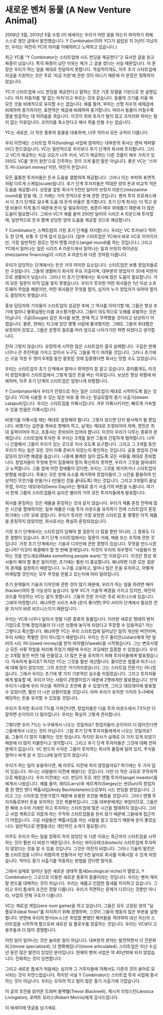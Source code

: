 # 새로운 벤처 동물 (A New Venture Animal)

2008년 3월, 2013년 5월 수정
(이 에세이는 우리가 어떤 일을 하는지 파악하기 위해 스스로 썼던 글에서 발전했습니다. Y Combinator(이하 YC)가 설립된 지 3년이 지났지만, 우리는 여전히 YC의 의미를 이해하려고 노력하고 있습니다.)

최근 YC를 “Y Combinator는 스타트업에 시드 펀딩을 제공한다”고 묘사한 글을 읽고 짜증이 났습니다. 특히 짜증이 났던 이유는 제가 그 글을 썼다는 사실 때문입니다. 이 문장은 우리가 하는 일을 제대로 전달하지 못합니다. 역설적이게도, 아주 초기 스타트업에 자금을 지원하는 것은 주로 ‘자금 지원’에 관한 것이 아니기 때문에 이 문장은 정확하지 않습니다.

YC가 스타트업에 시드 펀딩을 제공한다고 말하는 것은 기존 모델을 기반으로 한 설명입니다. 마치 자동차를 ‘말 없는 마차’라고 부르는 것과 같습니다. 동물의 크기를 키울 때 모든 것을 비례적으로 유지할 수는 없습니다. 예를 들어, 부피는 선형 치수의 세제곱에 비례하여 증가하지만, 표면적은 제곱에 비례하여 증가합니다. 따라서 동물이 커질수록 열을 방출하는 데 어려움을 겪습니다. 이것이 쥐와 토끼가 털이 많고 코끼리와 하마는 털이 없는 이유입니다. 코끼리를 축소한다고 해서 쥐를 만들 수는 없습니다.

YC는 새로운, 더 작은 종류의 동물을 대표하며, 너무 작아서 모든 규칙이 다릅니다.

우리 이전에는 스타트업 투자(funding) 사업에 참여하는 대부분의 회사는 벤처 캐피탈(VC) 펀드였습니다. VC는 일반적으로 우리보다 후기 단계의 회사에 투자합니다. 그리고 VC가 제공하는 자금 규모가 너무 커서, VC가 제공하는 다른 것들이 매우 가치가 있더라도 VC를 ‘돈의 원천’으로 간주하는 것이 크게 틀린 말은 아닙니다. 좋은 VC는 ‘스마트 머니(smart money)’지만, 여전히 돈입니다.

모든 훌륭한 투자자들은 돈과 도움을 결합하여 제공합니다. 그러나 이는 부피와 표면적처럼 다르게 스케일(scale)됩니다. 후기 단계 투자자들은 막대한 양의 돈과 비교적 적은 도움을 제공합니다. 상장을 앞둔 회사가 5천만 달러의 브릿지 라운드(mezzanine round)를 받을 때, 그 거래는 거의 전적으로 돈에 관한 것입니다. 벤처 투자 프로세스에서 더 초기 단계로 갈수록 도움 대 돈의 비율은 증가합니다. 초기 단계 회사는 더 작고 운영 비용이 적게 들기 때문에 돈이 덜 필요하지만, 생존이 매우 위태롭기 때문에 더 많은 도움이 필요합니다. 그래서 VC가 예를 들어 200만 달러의 시리즈 A 라운드에 투자할 때, 일반적으로 돈과 함께 상당한 양의 도움을 제공할 것으로 예상합니다.

Y Combinator는 스펙트럼의 가장 초기 단계를 차지합니다. 우리는 VC 투자보다 적어도 한 단계, 보통 두 단계 앞서 있습니다. (일부 스타트업은 YC에서 바로 VC로 이어지지만, 가장 일반적인 경로는 먼저 엔젤 라운드(angel round)를 하는 것입니다.) 그리고 YC에서 일어나는 일은 시리즈 A 라운드에서 일어나는 일과 브릿지 파이낸싱(mezzanine financing)이 시리즈 A 라운드와 다른 것처럼 다릅니다.

우리가 담당하는 단계에서는 돈은 거의 미미한 요소입니다. 스타트업은 보통 창업자들로만 구성됩니다. 그들의 생활비가 회사의 주요 지출이며, 대부분의 창업자가 30세 미만이므로 생활비가 낮습니다. 그러나 이 초기 단계에서는 회사에 많은 도움이 필요합니다. 거의 모든 질문이 아직 답을 찾지 못했습니다. 우리가 투자한 어떤 회사들은 1년 이상 소프트웨어 작업을 해왔지만, 어떤 회사들은 무엇을 할지, 심지어 누가 창업자가 되어야 할지도 결정하지 못했습니다.

홍보 담당자와 기자들이 스타트업이 성공한 후에 그 역사를 이야기할 때, 그들은 항상 초기에 얼마나 불확실했는지를 과소평가합니다. 그들이 의도적으로 오해를 유발하는 것은 아닙니다. 구글(Google) 같은 회사를 보면, 한때 작고 무력했을 것이라고 상상하기 어렵습니다. 물론, 한때는 차고에 있던 몇몇 사람에 불과했지만, 그때도 그들의 위대함은 보장되어 있었고, 그들은 운명의 철로를 따라 앞으로 나아가기만 하면 되었다고 생각합니다.

전혀 그렇지 않습니다. 유망하게 시작한 많은 스타트업이 결국 실패합니다. 구글은 현재 너무나 큰 추진력을 가지고 있어서 누구도 그들을 막기 어려울 것입니다. 그러나 초기에는 구글 직원 두 명이 6개월 동안 잘못된 것에 집중했다면 회사는 망할 수도 있었습니다.

우리는 스타트업이 초기 단계에서 얼마나 취약한지 잘 알고 있습니다. 흥미롭게도, 이것이 창업자들이 스타트업에서 그렇게 많은 돈을 버는 이유입니다. 보상은 항상 위험에 비례하며, 아주 초기 단계의 스타트업은 엄청나게 위험합니다.

Y Combinator에서 우리가 진정으로 하는 일은 스타트업이 제대로 시작하도록 돕는 것입니다. YC에 사용할 수 있는 많은 비유 중 하나는 항공모함의 증기 사출기(steam catapult)입니다. 우리는 스타트업을 이륙시킵니다. 겨우 이륙시키지만, 빠르게 가속할 수 있을 만큼은 이륙시킵니다.

비행기를 이륙시킬 때는 제대로 설정해야 합니다. 그렇지 않으면 단지 발사체가 될 뿐입니다. 비행기는 갑판을 똑바로 향해야 하고, 날개는 제대로 조정되어야 하며, 엔진은 최대 출력이어야 하고, 조종사는 준비되어 있어야 합니다. 이것이 우리가 다루는 종류의 문제입니다. 스타트업에 투자한 후 우리는 3개월 동안 그들과 긴밀하게 협력합니다. 너무나 긴밀해서 그들이 우리가 있는 곳으로 이사 오도록 요구합니다. 그리고 그 3개월 동안 우리가 하는 일은 모든 것이 이륙 준비가 되었는지 확인하는 것입니다. 공동 창업자 간에 갈등이 있다면 해결을 돕습니다. 나중에 불쾌한 일이 없도록 모든 서류를 제대로 준비합니다. 창업자들이 무엇에 먼저 집중해야 할지 확신하지 못하면, 우리가 그것을 알아내려고 노력합니다. 그들 앞에 어떤 장애물이 있다면, 우리는 그것을 제거하거나 스타트업의 방향을 바꿉니다. 목표는 모든 방해 요소를 제거하여 창업자들이 그 시간을 활용하여 인상적인 무언가를 만들거나 (만들던 것을 끝내도록) 하는 것입니다. 그리고 3개월이 끝날 무렵, 우리는 데모데이(Demo Day)라는 형태로 증기 사출기의 버튼을 누릅니다. 여기서 현재 그룹의 스타트업들이 실리콘 밸리의 거의 모든 투자자들에게 발표합니다.

회사를 론칭하는 것은 제품을 론칭하는 것과 같지 않습니다. 우리가 제품 론칭 전략에 많은 시간을 할애하지만, 일부 제품은 다음 투자 라운드를 유치하기 전에 스타트업이 론칭하기에는 너무 오래 걸립니다. 우리가 투자한 가장 유망한 스타트업 중 몇몇은 아직 제품을 론칭하지 않았지만, 회사로서는 확실히 론칭되었습니다.

가장 초기 단계에서는 스타트업이 답해야 할 질문이 더 많을 뿐만 아니라, 그 종류도 다른 경향이 있습니다. 후기 단계 스타트업에서는 질문이 거래, 채용 또는 조직에 관한 것입니다. 가장 초기 단계에서는 기술과 디자인에 관한 경향이 있습니다. 무엇을 만드시겠습니까? 이것이 해결해야 할 첫 번째 문제입니다. 이것이 우리의 좌우명이 "사람들이 원하는 것을 만드세요(Make something people want)."인 이유입니다. 이것은 항상 회사들이 해야 할 좋은 일이지만, 초기에는 훨씬 더 중요합니다. 왜냐하면 다른 모든 질문의 경계를 설정하기 때문입니다. 누구를 고용하고, 얼마나 많은 돈을 유치하고, 어떻게 마케팅할 것인지는 모두 무엇을 만들고 있는지에 따라 달라집니다.

초기 문제들이 기술과 디자인에 관한 것이 많기 때문에, 우리가 하는 일을 하려면 해커(hacker)여야 할 가능성이 높습니다. 일부 VC가 기술적 배경을 가지고 있지만, 여전히 코드를 작성하는 VC는 알지 못합니다. 그들의 전문 지식은 주로 비즈니스에 있습니다. 그래야 마땅합니다. 왜냐하면 시리즈 A와 (운이 좋다면) IPO 사이의 단계에서 필요한 전문 지식이 바로 비즈니스이기 때문입니다.

우리는 VC와 너무나 달라서 정말 다른 종류의 동물입니다. 이러한 새로운 형태의 벤처 기업으로 인해 창업자들이 더 나은 상황에 놓이게 되었다고 주장할 수 있을까요? 저는 그렇다고 확신합니다. 왜냐하면 YC는 우리 스타트업에 일어났던 일의 개선된 버전이며, 우리 사례는 특별한 것이 아니었기 때문입니다. 우리는 친구 줄리안(Julian)에게 1만 달러의 시드 머니(seed money)를 받아 비아웹(Viaweb)을 시작했습니다. 그는 변호사였고 모든 서류 작업을 처리해 주었기 때문에 우리는 코딩에만 집중할 수 있었습니다. 우리는 3개월 동안 버전 1을 만들었고, 더 많은 돈을 유치하기 위해 투자자들에게 발표했습니다. 익숙하게 들리죠? 하지만 YC는 그것을 훨씬 개선합니다. 줄리안은 법률과 비즈니스에 대해 많이 알았지만, 그의 조언은 거기까지였습니다. 그는 스타트업 전문가는 아니었습니다. 그래서 우리는 초기에 몇 가지 기본적인 실수를 저질렀습니다. 그리고 투자자들에게 발표할 때, 우리가 아는 사람이 2명뿐이었기 때문에 2명에게만 발표했습니다. 만약 우리가 나중에 우리 자신을 격려하고 조언해 줄 수 있었다면, 그리고 데모데이에 발표할 수 있었다면, 훨씬 더 나은 상황이었을 것입니다. 아마 우리가 유치한 가치의 3~5배에 해당하는 돈을 유치할 수 있었을 것입니다.

우리가 투자한 회사의 7%를 가져간다면, 창업자들은 다음 투자 라운드에서 7.5%만 더 잘하면 순이익이 더 많아집니다. 우리는 확실히 그렇게 관리합니다.

그렇다면 우리 7%는 누구에게서 나오는 것일까요? 창업자들이 순이익이 더 많아진다면 그들에게서 나오는 것이 아닙니다. 그럼 후기 단계 투자자들에게서 나오는 것일까요? 음, 그들이 더 많이 지불하는 것은 맞습니다. 하지만 회사가 실제로 더 가치 있게 되었기 때문에 더 많이 지불한다고 생각합니다. 그리고 후기 단계 투자자들은 그것에 대해 전혀 문제가 없습니다. VC 펀드의 수익은 그들이 투자하는 회사의 품질에 달려 있지, 주식을 얼마나 싸게 살 수 있느냐에 달려 있지 않습니다.

우리가 하는 일이 유용하다면, 왜 아무도 이전에 하지 않았을까요? 여기에는 두 가지 답이 있습니다. 하나는 사람들이 이전에 해왔다는 것입니다. 다만 더 작은 규모로 무작위적으로 해왔습니다. 우리 이전에는 시드 펀딩이 주로 개인 엔젤 투자자(angel investor)들에게서 나왔습니다. 예를 들어, 래리(Larry)와 세르게이(Sergey)는 썬(Sun)의 창업자 중 한 명인 앤디 벡톨샤임(Andy Bechtolsheim)으로부터 시드 펀딩을 받았습니다. 그리고 그는 스타트업 전문가였기 때문에 유용한 조언을 해줬을 것입니다. 그러나 엔젤 투자자들로부터 돈을 유치하는 것은 복불복입니다. 그들 대부분에게는 부업이므로, 그들은 한 해에 소수의 거래만 하고 투자하는 스타트업에 많은 시간을 할애하지 않습니다. 그리고 사업 계획으로 귀찮게 하는 무작위 스타트업들을 원치 않기 때문에 그들에게 접근하기 어렵습니다. 구글 사람들은 벡톨샤임을 아는 사람을 알고 있었기 때문에 운이 좋았습니다. 일반적으로 엔젤들과는 개인적인 소개가 필요합니다.

아무도 우리가 하는 일을 정확히 하지 않았던 또 다른 이유는 최근까지 스타트업을 시작하는 것이 훨씬 더 비쌌기 때문입니다. 우리는 바이오테크(biotech) 스타트업에 투자하지 않았다는 것을 알 수 있을 것입니다. 그것은 여전히 비쌉니다. 그러나 기술의 발전은 웹 스타트업을 너무나 저렴하게 만들어서 1만 5천 달러로 회사를 이륙시킬 수 있게 되었습니다. 적어도 증기 사출기를 작동하는 방법을 안다면 말이죠.

그래서 실제로 일어난 일은 새로운 생태적 틈새(ecological niche)가 열렸고, Y Combinator는 그곳으로 이동한 새로운 종류의 동물이라는 것입니다. 우리는 벤처 캐피탈 펀드를 대체하는 것이 아닙니다. 우리는 새롭고 인접한 틈새를 차지하고 있습니다. 그리고 우리 틈새의 조건은 정말 다릅니다. 우리가 직면하는 문제가 다르다는 것뿐만 아니라, 사업의 전체 구조가 다릅니다.

VC는 제로섬 게임(zero-sum game)을 하고 있습니다. 그들은 모두 고정된 양의 "딜 플로우(deal flow)"를 차지하기 위해 경쟁하며, 그것이 그들의 행동의 많은 부분을 설명합니다. 반면에 우리의 방식(m.o.)은 취업할 뻔했던 해커들을 격려하여 대신 자신의 스타트업을 시작하게 함으로써 새로운 딜 플로우를 창출하는 것입니다. 우리는 VC보다 고용주들과 더 많이 경쟁합니다.

이런 일이 일어나는 것은 놀라운 일이 아닙니다. 대부분의 분야는 발전하면서 더 전문화되고(more specialized), 더 명확해집니다(more articulated). 스타트업은 지난 수십 년 동안 많은 발전이 있었던 분야입니다. 현재의 벤처 사업은 약 40년밖에 되지 않았습니다. 진화하는 것이 당연합니다.

그리고 새로운 틈새가 처음에는 심지어 그 거주자들에 의해서도 기존의 것의 용어로 묘사되는 것이 자연스럽습니다. 하지만 사실 Y Combinator는 스타트업 투자 사업에 종사하는 것이 아닙니다. 우리는 오히려 작고 털이 많은 증기 사출기에 가깝습니다.

이 글의 초안을 읽어준 트레버 블랙웰(Trevor Blackwell), 제시카 리빙스턴(Jessica Livingston), 로버트 모리스(Robert Morris)에게 감사드립니다.

이 에세이에 댓글을 남기세요.